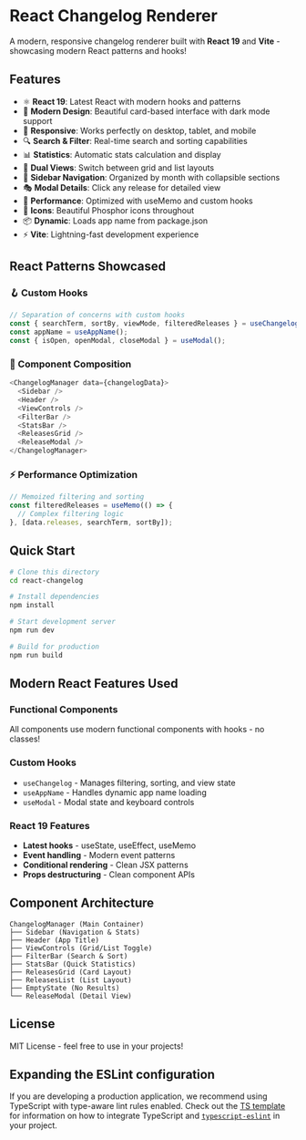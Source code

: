 # React Changelog Renderer

A modern, responsive changelog renderer built with **React 19** and **Vite** - showcasing modern React patterns and hooks!

## Features

- ⚛️ **React 19**: Latest React with modern hooks and patterns
- 🎨 **Modern Design**: Beautiful card-based interface with dark mode support
- 📱 **Responsive**: Works perfectly on desktop, tablet, and mobile
- 🔍 **Search & Filter**: Real-time search and sorting capabilities
- 📊 **Statistics**: Automatic stats calculation and display
- 🎯 **Dual Views**: Switch between grid and list layouts
- 📅 **Sidebar Navigation**: Organized by month with collapsible sections
- 🎭 **Modal Details**: Click any release for detailed view
- 🚀 **Performance**: Optimized with useMemo and custom hooks
- 🎪 **Icons**: Beautiful Phosphor icons throughout
- 📦 **Dynamic**: Loads app name from package.json
- ⚡ **Vite**: Lightning-fast development experience

## React Patterns Showcased

### 🪝 Custom Hooks
```javascript
// Separation of concerns with custom hooks
const { searchTerm, sortBy, viewMode, filteredReleases } = useChangelog(data);
const appName = useAppName();
const { isOpen, openModal, closeModal } = useModal();
```

### 🧩 Component Composition
```javascript
<ChangelogManager data={changelogData}>
  <Sidebar />
  <Header />
  <ViewControls />
  <FilterBar />
  <StatsBar />
  <ReleasesGrid />
  <ReleaseModal />
</ChangelogManager>
```

### ⚡ Performance Optimization
```javascript
// Memoized filtering and sorting
const filteredReleases = useMemo(() => {
  // Complex filtering logic
}, [data.releases, searchTerm, sortBy]);
```

## Quick Start

```bash
# Clone this directory
cd react-changelog

# Install dependencies
npm install

# Start development server
npm run dev

# Build for production
npm run build
```

## Modern React Features Used

### Functional Components
All components use modern functional components with hooks - no classes!

### Custom Hooks
- `useChangelog` - Manages filtering, sorting, and view state
- `useAppName` - Handles dynamic app name loading
- `useModal` - Modal state and keyboard controls

### React 19 Features
- **Latest hooks** - useState, useEffect, useMemo
- **Event handling** - Modern event patterns
- **Conditional rendering** - Clean JSX patterns
- **Props destructuring** - Clean component APIs

## Component Architecture

```
ChangelogManager (Main Container)
├── Sidebar (Navigation & Stats)
├── Header (App Title)
├── ViewControls (Grid/List Toggle)
├── FilterBar (Search & Sort)
├── StatsBar (Quick Statistics)
├── ReleasesGrid (Card Layout)
├── ReleasesList (List Layout)
├── EmptyState (No Results)
└── ReleaseModal (Detail View)
```

## License

MIT License - feel free to use in your projects!

## Expanding the ESLint configuration

If you are developing a production application, we recommend using TypeScript with type-aware lint rules enabled. Check out the [TS template](https://github.com/vitejs/vite/tree/main/packages/create-vite/template-react-ts) for information on how to integrate TypeScript and [`typescript-eslint`](https://typescript-eslint.io) in your project.
